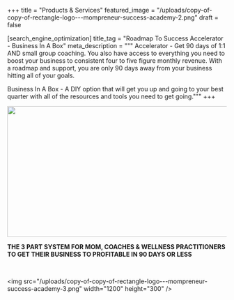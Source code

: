 +++
title = "Products & Services"
featured_image = "/uploads/copy-of-copy-of-rectangle-logo---mompreneur-success-academy-2.png"
draft = false

[search_engine_optimization]
title_tag = "Roadmap To Success Accelerator - Business In A Box"
meta_description = """
Accelerator - Get 90 days of 1:1 AND small group coaching.  You also have access to everything you need to boost your business to consistent four to five figure monthly revenue. With a roadmap and support, you are only 90 days away from your business hitting all of your goals. 

Business In A Box - A DIY option that will get you up and going to your best quarter with all of the resources and tools you need to get going."""
+++

<img src="/uploads/cropped-roadmap-to-success-accelerator---rectangle-logo---mompreneur-success-academy-4-×-3-in.png" width="1200" height="300" />

**THE 3 PART SYSTEM FOR MOM, COACHES & WELLNESS PRACTITIONERS TO GET THEIR BUSINESS TO PROFITABLE IN 90 DAYS OR LESS**

&nbsp;

&lt;img src="/uploads/copy-of-copy-of-rectangle-logo---mompreneur-success-academy-3.png" width="1200" height="300" /&gt;

&nbsp;
